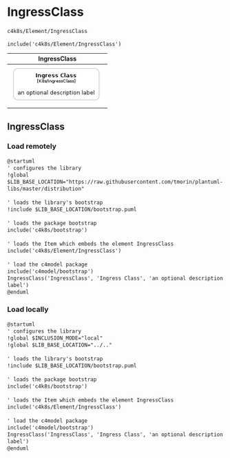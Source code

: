 # IngressClass


```text
c4k8s/Element/IngressClass
```

```text
include('c4k8s/Element/IngressClass')
```



| IngressClass |
| :---: |
| ![illustration for IngressClass](../../c4k8s/Element/IngressClass.Local.png) |




## IngressClass

### Load remotely
```plantuml
@startuml
' configures the library
!global $LIB_BASE_LOCATION="https://raw.githubusercontent.com/tmorin/plantuml-libs/master/distribution"

' loads the library's bootstrap
!include $LIB_BASE_LOCATION/bootstrap.puml

' loads the package bootstrap
include('c4k8s/bootstrap')

' loads the Item which embeds the element IngressClass
include('c4k8s/Element/IngressClass')

' load the c4model package
include('c4model/bootstrap')
IngressClass('IngressClass', 'Ingress Class', 'an optional description label')
@enduml
```

### Load locally
```plantuml
@startuml
' configures the library
!global $INCLUSION_MODE="local"
!global $LIB_BASE_LOCATION="../.."

' loads the library's bootstrap
!include $LIB_BASE_LOCATION/bootstrap.puml

' loads the package bootstrap
include('c4k8s/bootstrap')

' loads the Item which embeds the element IngressClass
include('c4k8s/Element/IngressClass')

' load the c4model package
include('c4model/bootstrap')
IngressClass('IngressClass', 'Ingress Class', 'an optional description label')
@enduml
```

